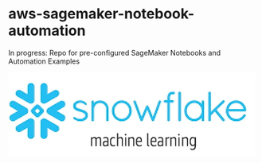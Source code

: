 # aws-sagemaker-notebook-automation
In progress: Repo for pre-configured SageMaker Notebooks and Automation Examples


<a href="https://console.aws.amazon.com/cloudformation/home?region=us-west-
2#/stacks/new?stackName=snowflake-notebook&templateURL=https://s3-us-west-2.amazonaws.com/dtong-public-fileshare/cf/sagemaker-notebook-cf-example.yaml">
![launch stack button](/images/snowflake-ml-launch-btn.jpg)</a>
